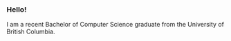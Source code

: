 ### Hello!
I am a recent Bachelor of Computer Science graduate from the University of British Columbia.
